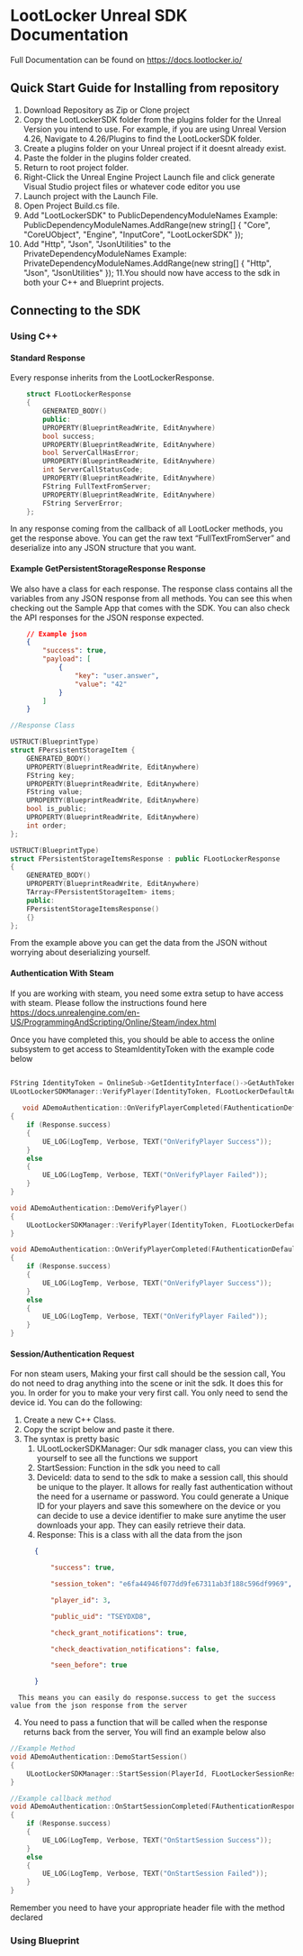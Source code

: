 # LootLocker Unreal SDK Documentation
Full Documentation can be found on https://docs.lootlocker.io/

## Quick Start Guide for Installing from repository

1. Download Repository as Zip or Clone project
2. Copy the LootLockerSDK folder from the plugins folder for the Unreal Version you intend to use. For example, if you are using Unreal Version 4.26, Navigate to 4.26/Plugins to 
   find the LootLockerSDK folder.
3. Create a plugins folder on your Unreal project if it doesnt already exist.
4. Paste the folder in the plugins folder created.
5. Return to root project folder.
6. Right-Click the Unreal Engine Project Launch file and click generate Visual Studio project files or whatever code editor you use
7. Launch project with the Launch File.
8. Open Project Build.cs file.
9. Add "LootLockerSDK" to PublicDependencyModuleNames
   Example: PublicDependencyModuleNames.AddRange(new string[] { "Core", "CoreUObject", "Engine", "InputCore", "LootLockerSDK" });
10. Add "Http", "Json", "JsonUtilities" to the PrivateDependencyModuleNames
   Example: PrivateDependencyModuleNames.AddRange(new string[] { "Http", "Json", "JsonUtilities" });
11.You should now have access to the sdk in both your C++ and Blueprint projects.


## Connecting to the SDK
### Using C++

#### Standard Response

Every response inherits from the LootLockerResponse.

``` cpp
    struct FLootLockerResponse
    {
        GENERATED_BODY()
        public:
        UPROPERTY(BlueprintReadWrite, EditAnywhere)
        bool success;
        UPROPERTY(BlueprintReadWrite, EditAnywhere)
        bool ServerCallHasError;
        UPROPERTY(BlueprintReadWrite, EditAnywhere)
        int ServerCallStatusCode;
        UPROPERTY(BlueprintReadWrite, EditAnywhere)
        FString FullTextFromServer;
        UPROPERTY(BlueprintReadWrite, EditAnywhere)
        FString ServerError;
    };
```



In any response coming from the callback of all LootLocker methods, you get the response above. You can get the raw text “FullTextFromServer” and deserialize into any JSON structure that you want.

#### Example GetPersistentStorageResponse Response

We also have a class for each response. The response class contains all the variables from any JSON response from all methods. You can see this when checking out the Sample App that comes with the SDK. You can also check the API responses for the JSON response expected.



```json
    // Example json
    {
        "success": true,
        "payload": [
            {
                "key": "user.answer",
                "value": "42"
            }
        ]
    }
```


```cpp
//Response Class

USTRUCT(BlueprintType)
struct FPersistentStorageItem {
    GENERATED_BODY()
    UPROPERTY(BlueprintReadWrite, EditAnywhere)
    FString key;
    UPROPERTY(BlueprintReadWrite, EditAnywhere)
    FString value;
    UPROPERTY(BlueprintReadWrite, EditAnywhere)
    bool is_public;
    UPROPERTY(BlueprintReadWrite, EditAnywhere)
    int order;
};

USTRUCT(BlueprintType)
struct FPersistentStorageItemsResponse : public FLootLockerResponse
{
    GENERATED_BODY()
    UPROPERTY(BlueprintReadWrite, EditAnywhere)
    TArray<FPersistentStorageItem> items;
    public:
    FPersistentStorageItemsResponse()
    {}
};
```


From the example above you can get the data from the JSON without worrying about deserializing yourself.

#### Authentication With Steam

If you are working with steam, you need some extra setup to have access with steam.
Please follow the instructions found here 
https://docs.unrealengine.com/en-US/ProgrammingAndScripting/Online/Steam/index.html

Once you have completed this, you should be able to access the online subsystem to get access to SteamIdentityToken with the example code below

```cpp

FString IdentityToken = OnlineSub->GetIdentityInterface()->GetAuthToken(0);
ULootLockerSDKManager::VerifyPlayer(IdentityToken, FLootLockerDefaultAuthenticationResponse::CreateUObject(this, &ADemoAuthentication::OnVerifyPlayerCompleted));
   
   void ADemoAuthentication::OnVerifyPlayerCompleted(FAuthenticationDefaultResponse Response)
{
    if (Response.success)
    {
        UE_LOG(LogTemp, Verbose, TEXT("OnVerifyPlayer Success"));
    }
    else
    {
        UE_LOG(LogTemp, Verbose, TEXT("OnVerifyPlayer Failed"));
    }
}
```

```cpp
void ADemoAuthentication::DemoVerifyPlayer()
{
    ULootLockerSDKManager::VerifyPlayer(IdentityToken, FLootLockerDefaultAuthenticationResponse::CreateUObject(this, &ADemoAuthentication::OnVerifyPlayerCompleted));
}

void ADemoAuthentication::OnVerifyPlayerCompleted(FAuthenticationDefaultResponse Response)
{
    if (Response.success)
    {
        UE_LOG(LogTemp, Verbose, TEXT("OnVerifyPlayer Success"));
    }
    else
    {
        UE_LOG(LogTemp, Verbose, TEXT("OnVerifyPlayer Failed"));
    }
}
```


#### Session/Authentication Request

For non steam users, Making your first call should be the session call, You do not need to drag anything into the scene or init the sdk. It does this for you. In order for you to make your very first call.  You only need to send the device id. You can do the following:

1. Create a new C++ Class.
2. Copy the script below and paste it there.
3. The syntax is pretty basic
   1. ULootLockerSDKManager:  Our sdk manager class, you can view this yourself to see all the functions we support
   2. StartSession: Function in the sdk you need to call
   3. DeviceId:  data to send to the sdk to make a session call, this should be unique to the player. It allows for really fast authentication without the need for a username or password. You could generate a Unique ID for your players and save this somewhere on the device or you can decide to use a device identifier to make sure anytime the user downloads your app. They can easily retrieve their data.
   4. Response: This is a class with all the data from the json

```json
      {

          "success": true,

          "session_token": "e6fa44946f077dd9fe67311ab3f188c596df9969",

          "player_id": 3,

          "public_uid": "TSEYDXD8",

          "check_grant_notifications": true,

          "check_deactivation_notifications": false,

          "seen_before": true

      }
```

      This means you can easily do response.success to get the success value from the json response from the server
4. You need to pass a function that will be called when the response returns back from the server, You will find an example below also


```cpp
//Example Method
void ADemoAuthentication::DemoStartSession()
{
    ULootLockerSDKManager::StartSession(PlayerId, FLootLockerSessionResponse::CreateUObject(this, &ADemoAuthentication::OnStartSessionCompleted));
}

//Example callback method
void ADemoAuthentication::OnStartSessionCompleted(FAuthenticationResponse Response)
{
    if (Response.success)
    {
        UE_LOG(LogTemp, Verbose, TEXT("OnStartSession Success"));
    }
    else
    {
        UE_LOG(LogTemp, Verbose, TEXT("OnStartSession Failed"));
    }
}
```


Remember you need to have your appropriate header file with the method declared

### Using Blueprint
